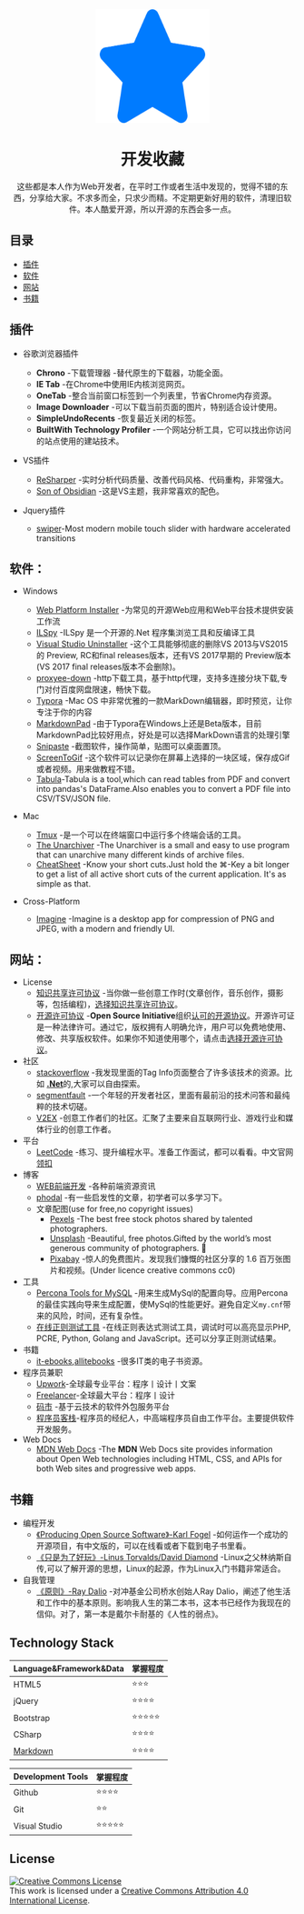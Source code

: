 <div align="center">
	<img width="200" height="200" src="media/star.svg" alt="Awesome">
	<br>
	<p>
		<h1>开发收藏</h2>
	</p>
<p>这些都是本人作为Web开发者，在平时工作或者生活中发现的，觉得不错的东西，分享给大家。不求多而全，只求少而精。不定期更新好用的软件，清理旧软件。本人酷爱开源，所以开源的东西会多一点。</p>
</div>


## 目录
- [插件](#插件)
- [软件](#软件)
- [网站](#网站)
- [书籍](#书籍)





## 插件

- 谷歌浏览器插件
  - **Chrono** -下载管理器 -替代原生的下载器，功能全面。
  - **IE Tab** -在Chrome中使用IE内核浏览网页。
  - **OneTab** -整合当前窗口标签到一个列表里，节省Chrome内存资源。
  - **Image Downloader** -可以下载当前页面的图片，特别适合设计使用。
  - **SimpleUndoRecents** -恢复最近关闭的标签。
  - **BuiltWith Technology Profiler** -一个网站分析工具，它可以找出你访问的站点使用的建站技术。
- VS插件
  - [ReSharper](https://www.jetbrains.com/resharper/) -实时分析代码质量、改善代码风格、代码重构，非常强大。
  - [Son of Obsidian](https://studiostyl.es/schemes/son-of-obsidian) -这是VS主题，我非常喜欢的配色。
- Jquery插件

  - [swiper](https://github.com/nolimits4web/swiper)-Most modern mobile touch slider with hardware accelerated transitions 

## 软件：

- Windows
    - [Web Platform Installer](https://www.microsoft.com/web/downloads/platform.aspx) -为常见的开源Web应用和Web平台技术提供安装工作流
    - [ILSpy](https://github.com/icsharpcode/ILSpy) -ILSpy 是一个开源的.Net 程序集浏览工具和反编译工具
    - [Visual Studio Uninstaller](https://github.com/Microsoft/VisualStudioUninstaller) -这个工具能够彻底的删除VS 2013与VS2015 的 Preview, RC和final releases版本，还有VS 2017早期的 Preview版本(VS 2017 final releases版本不会删除)。
    - [proxyee-down](https://github.com/proxyee-down-org/proxyee-down) -http下载工具，基于http代理，支持多连接分块下载,专门对付百度网盘限速，畅快下载。
    - [Typora](https://typora.io) -Mac OS 中非常优雅的一款MarkDown编辑器，即时预览，让你专注于你的内容
    - [MarkdownPad](http://markdownpad.com/) -由于Typora在Windows上还是Beta版本，目前MarkdownPad比较好用点，好处是可以选择MarkDown语言的处理引擎
    - [Snipaste](https://www.snipaste.com/) -截图软件，操作简单，贴图可以桌面置顶。
    - [ScreenToGif](https://github.com/NickeManarin/ScreenToGif) -这个软件可以记录你在屏幕上选择的一块区域，保存成Gif或者视频。用来做教程不错。
    - [Tabula](https://github.com/chezou/tabula-py)-Tabula is a tool,which can read tables from PDF and convert into pandas's DataFrame.Also enables you to convert a PDF file into CSV/TSV/JSON file.

- Mac
  - [Tmux](https://github.com/tmux/tmux)  -是一个可以在终端窗口中运行多个终端会话的工具。
  - [The Unarchiver](https://theunarchiver.com/) -The Unarchiver is a small and easy to use program that can unarchive many different kinds of archive files.
  - [CheatSheet](https://www.mediaatelier.com/CheatSheet/) -Know your short cuts.Just hold the ⌘-Key a bit longer to get a list of all active short cuts of the current application. It's as simple as that.

- Cross-Platform
  - [Imagine](https://github.com/meowtec/Imagine) -Imagine is a desktop app for compression of PNG and JPEG, with a modern and friendly UI.


## 网站：
- License
    - [知识共享许可协议](https://creativecommons.org) -当你做一些创意工作时(文章创作，音乐创作，摄影等，包括编程)，[选择知识共享许可协议](https://creativecommons.org/choose/)。
    - [开源许可协议](https://opensource.org/licenses) -**Open Source Initiative**组织[认可的开源协议](https://opensource.org/licenses/alphabetical)。开源许可证是一种法律许可。通过它，版权拥有人明确允许，用户可以免费地使用、修改、共享版权软件。如果你不知道使用哪个，请点击[选择开源许可协议](https://choosealicense.com/)。
- 社区    
    - [stackoverflow](https://stackoverflow.com) -我发现里面的Tag Info页面整合了许多该技术的资源。比如 [**.Net**](https://stackoverflow.com/tags/.net/info)的,大家可以自由探索。
    - [segmentfault](https://segmentfault.com/) -一个年轻的开发者社区，里面有最前沿的技术问答和最纯粹的技术切磋。
    - [V2EX](https://www.v2ex.com/) -创意工作者们的社区。汇聚了主要来自互联网行业、游戏行业和媒体行业的创意工作者。
- 平台
  - [LeetCode](https://leetcode.com/) -练习、提升编程水平。准备工作面试，都可以看看。中文官网[领扣](https://leetcode-cn.com/)
- 博客
  - [WEB前端开发](http://www.css88.com/) -各种前端资源资讯
  - [phodal](https://www.phodal.com/) -有一些启发性的文章，初学者可以多学习下。
  - 文章配图(use for free,no copyright issues)
    - [Pexels](https://www.pexels.com/) -The best free stock photos shared by talented photographers.
    - [Unsplash](https://unsplash.com/) -Beautiful, free photos.Gifted by the world’s most generous community of photographers. 🎁
    - [Pixabay](https://pixabay.com/) -惊人的免费图片。发现我们慷慨的社区分享的 1.6 百万张图片和视频。(Under licence creative commons cc0)
- 工具
    - [Percona Tools for MySQL](https://tools.percona.com/wizard) -用来生成MySql的配置向导。应用Percona的最佳实践向导来生成配置，使MySql的性能更好。避免自定义```my.cnf```带来的风险，时间，还有复杂性。
    - [在线正则测试工具](https://regex101.com/) -在线正则表达式测试工具，调试时可以高亮显示PHP, PCRE, Python, Golang and JavaScript。还可以分享正则测试结果。
- 书籍
  - [it-ebooks](http://it-ebooks.info/),[allitebooks](http://www.allitebooks.com/) -很多IT类的电子书资源。
- 程序员兼职
    - [Upwork](https://www.upwork.com/)-全球最专业平台：程序丨设计丨文案
    - [Freelancer](https://www.freelancer.com/)-全球最大平台：程序丨设计
    - [码市](https://codemart.com/) -基于云技术的软件外包服务平台
    - [程序员客栈](https://www.proginn.com)-程序员的经纪人，中高端程序员自由工作平台。主要提供软件开发服务。
- Web Docs
    - [MDN Web Docs](https://developer.mozilla.org/) -The **MDN** Web Docs site provides information about Open Web technologies including HTML, CSS, and APIs for both Web sites and progressive web apps.
## 书籍
- 编程开发
    - [《Producing Open Source Software》-Karl Fogel](https://producingoss.com/) -如何运作一个成功的开源项目，有中文版的，可以在线看或者下载到电子书里看。
    - [《只是为了好玩》-Linus Torvalds/David Diamond](https://book.douban.com/subject/25930025/) -Linux之父林纳斯自传,可以了解开源的思想，Linux的起源，作为Linux入门书籍非常适合。
- 自我管理
  - [《原则》-Ray Dalio](https://book.douban.com/subject/27608239/) -对冲基金公司桥水创始人Ray Dalio，阐述了他生活和工作中的基本原则。影响我人生的第二本书，这本书已经作为我现在的信仰。对了，第一本是戴尔卡耐基的《人性的弱点》。

## Technology Stack
|Language&Framework&Data|掌握程度|
|---|---|
|HTML5|:star::star::star:|
|jQuery|:star::star::star::star:|
|Bootstrap|:star::star::star::star::star:|
|CSharp|:star::star::star::star:|
|[Markdown](https://help.github.com/articles/basic-writing-and-formatting-syntax/)|:star::star::star::star:|

|Development Tools|掌握程度|
|---|---|
|Github|:star::star::star::star:|
|Git|:star::star:|
|Visual Studio|:star::star::star::star::star:|

## License

<a rel="license" href="http://creativecommons.org/licenses/by/4.0/"><img alt="Creative Commons License" style="border-width:0" src="https://i.creativecommons.org/l/by/4.0/88x31.png" /></a><br />This work is licensed under a <a rel="license" href="http://creativecommons.org/licenses/by/4.0/">Creative Commons Attribution 4.0 International License</a>.



